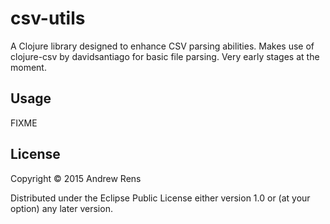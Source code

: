 # csv-utils

A Clojure library designed to enhance CSV parsing abilities.
Makes use of clojure-csv by davidsantiago for basic file parsing.
Very early stages at the moment.

## Usage

FIXME

## License

Copyright © 2015 Andrew Rens

Distributed under the Eclipse Public License either version 1.0 or (at
your option) any later version.

